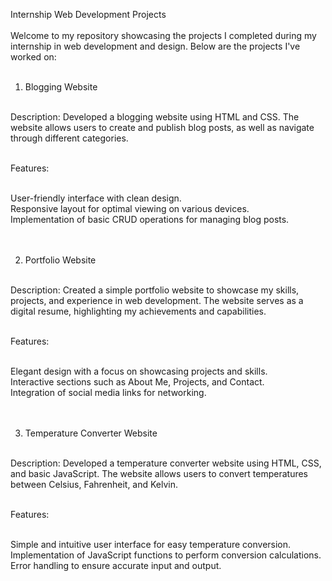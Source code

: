 Internship Web Development Projects <br> 
<br>
Welcome to my repository showcasing the projects I completed during my internship in web development and design. Below are the projects I've worked on:<br> <br>


1. Blogging Website <br>
<br>
Description: Developed a blogging website using HTML and CSS. The website allows users to create and publish blog posts, as well as navigate through different categories. <br>
<br>

Features: <br>
<br>

User-friendly interface with clean design.<br>
Responsive layout for optimal viewing on various devices.<br>
Implementation of basic CRUD operations for managing blog posts.<br>
<br>
<br>

2. Portfolio Website <br>
<br>
Description: Created a simple portfolio website to showcase my skills, projects, and experience in web development. The website serves as a digital resume, highlighting my achievements and capabilities.<br>
<br>

Features:<br>
<br>

Elegant design with a focus on showcasing projects and skills.<br>
Interactive sections such as About Me, Projects, and Contact.<br>
Integration of social media links for networking.<br>
<br>
<br>

3. Temperature Converter Website<br>
<br>
Description: Developed a temperature converter website using HTML, CSS, and basic JavaScript. The website allows users to convert temperatures between Celsius, Fahrenheit, and Kelvin.<br>
<br>

Features:<br>
<br>

Simple and intuitive user interface for easy temperature conversion.<br>
Implementation of JavaScript functions to perform conversion calculations.<br>
Error handling to ensure accurate input and output.<br>
<br>
